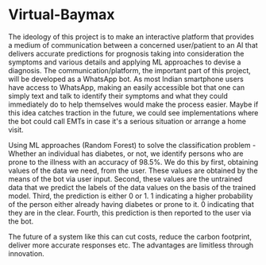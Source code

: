# Virtual-Baymax
The ideology of this project is to make an interactive platform that provides a medium of communication between a concerned user/patient to an AI that delivers accurate predictions for prognosis taking into consideration the symptoms and various details and applying ML approaches to devise a diagnosis. The communication/platform, the important part of this project, will be developed as a WhatsApp bot. As most Indian smartphone users have access to WhatsApp, making an easily accessible bot that one can simply text and talk to identify their symptoms and what they could immediately do to help themselves would make the process easier. Maybe if this idea catches traction in the future, we could see implementations where the bot could call EMTs in case it's a serious situation or arrange a home visit.  

Using ML approaches (Random Forest) to solve the classification problem - Whether an individual has diabetes, or not, we identify persons who are prone to the illness with an accuracy of 98.5%. 
      We do this by first, obtaining values of the data we need, from the user. These values are obtained by the means of the bot via user input. 
      Second, these values are the untrained data that we predict the labels of the data values on the basis of the trained model. 
      Third, the prediction is either 0 or 1. 1 indicating a higher probability of the person either already having diabetes or prone to it. 0 indicating that they are in the                  clear.
      Fourth, this prediction is then reported to the user via the bot.
 
The future of a system like this can cut costs, reduce the carbon footprint, deliver more accurate responses etc. The advantages are limitless through innovation. 
